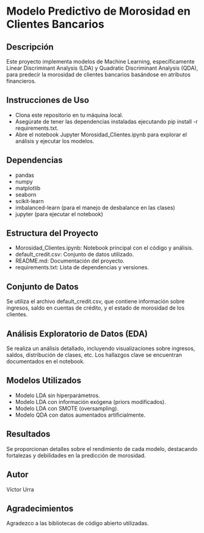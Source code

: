 # Modelo Predictivo de Morosidad en Clientes Bancarios

## Descripción
Este proyecto implementa modelos de Machine Learning, específicamente Linear Discriminant Analysis (LDA) y Quadratic Discriminant Analysis (QDA), para predecir la morosidad de clientes bancarios basándose en atributos financieros.

## Instrucciones de Uso
- Clona este repositorio en tu máquina local.
- Asegúrate de tener las dependencias instaladas ejecutando pip install -r requirements.txt.
- Abre el notebook Jupyter Morosidad_Clientes.ipynb para explorar el análisis y ejecutar los modelos.

## Dependencias
- pandas
- numpy
- matplotlib
- seaborn
- scikit-learn
- imbalanced-learn (para el manejo de desbalance en las clases)
- jupyter (para ejecutar el notebook)

## Estructura del Proyecto
- Morosidad_Clientes.ipynb: Notebook principal con el código y análisis.
- default_credit.csv: Conjunto de datos utilizado.
- README.md: Documentación del proyecto.
- requirements.txt: Lista de dependencias y versiones.

## Conjunto de Datos
Se utiliza el archivo default_credit.csv, que contiene información sobre ingresos, saldo en cuentas de crédito, y el estado de morosidad de los clientes.

## Análisis Exploratorio de Datos (EDA)
Se realiza un análisis detallado, incluyendo visualizaciones sobre ingresos, saldos, distribución de clases, etc. Los hallazgos clave se encuentran documentados en el notebook.

## Modelos Utilizados
- Modelo LDA sin hiperparámetros.
- Modelo LDA con información exógena (priors modificados).
- Modelo LDA con SMOTE (oversampling).
- Modelo QDA con datos aumentados artificialmente.

## Resultados
Se proporcionan detalles sobre el rendimiento de cada modelo, destacando fortalezas y debilidades en la predicción de morosidad.

## Autor
Víctor Urra

## Agradecimientos
Agradezco a las bibliotecas de código abierto utilizadas.
